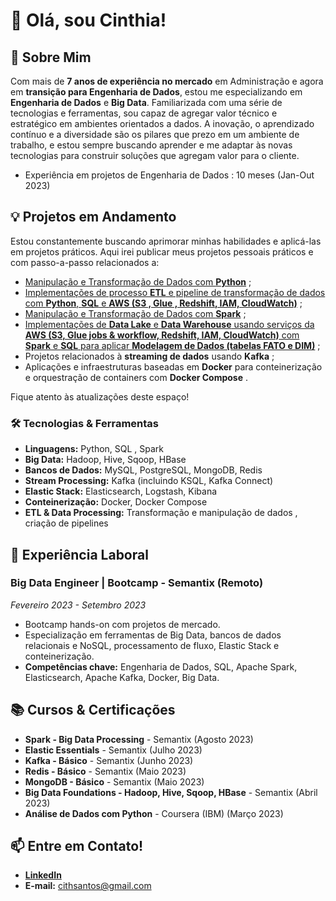 # 👋 Olá, sou Cinthia!

## 🚀 Sobre Mim
Com mais de **7 anos de experiência no mercado** em Administração e agora em **transição para Engenharia de Dados**, estou me especializando em **Engenharia de Dados** e **Big Data**. Familiarizada com uma série de tecnologias e ferramentas, sou capaz de agregar valor técnico e estratégico em ambientes orientados a dados. A inovação, o aprendizado contínuo e a diversidade são os pilares que prezo em um ambiente de trabalho, e estou sempre buscando aprender e me adaptar às novas tecnologias para construir soluções que agregam valor para o cliente.
- Experiência em projetos de Engenharia de Dados : 10 meses (Jan-Out 2023)

## 💡 Projetos em Andamento
Estou constantemente buscando aprimorar minhas habilidades e aplicá-las em projetos práticos. 
Aqui irei publicar meus projetos pessoais práticos e com passo-a-passo relacionados a:

- [Manipulação e Transformação de Dados com **Python**](https://github.com/cinthialet/python-manipulacao-dados) ;
- [Implementações de processo **ETL** e pipeline de transformação de dados com **Python**, **SQL** e **AWS (S3 , Glue , Redshift, IAM, CloudWatch)**](https://github.com/cinthialet/etl-aws-pipeline) ;
- [Manipulação e Transformação de Dados com **Spark**](https://github.com/cinthialet/spark-manipulacao-dados) ;
- [Implementações de **Data Lake** e **Data Warehouse** usando serviços da **AWS (S3, Glue jobs & workflow, Redshift, IAM, CloudWatch)** com **Spark** e **SQL** para aplicar **Modelagem de Dados (tabelas FATO e DIM)**](https://github.com/cinthialet/aws-datalake-datawarehouse) ;
- Projetos relacionados à **streaming de dados** usando **Kafka** ;
- Aplicações e infraestruturas baseadas em **Docker** para conteinerização e orquestração de containers com **Docker Compose** .
  
Fique atento às atualizações deste espaço!

### 🛠️ Tecnologias & Ferramentas
- **Linguagens:** Python, SQL , Spark
- **Big Data:** Hadoop, Hive, Sqoop, HBase
- **Bancos de Dados:** MySQL, PostgreSQL, MongoDB, Redis
- **Stream Processing:** Kafka (incluindo KSQL, Kafka Connect)
- **Elastic Stack:** Elasticsearch, Logstash, Kibana
- **Conteinerização:** Docker, Docker Compose
- **ETL & Data Processing:** Transformação e manipulação de dados , criação de pipelines

## 🏢 Experiência Laboral
### Big Data Engineer | Bootcamp - Semantix (Remoto)
_Fevereiro 2023 - Setembro 2023_
- Bootcamp hands-on com projetos de mercado.
- Especialização em ferramentas de Big Data, bancos de dados relacionais e NoSQL, processamento de fluxo, Elastic Stack e conteinerização.
- **Competências chave:** Engenharia de Dados, SQL, Apache Spark, Elasticsearch, Apache Kafka, Docker, Big Data.

## 📚 Cursos & Certificações
- **Spark - Big Data Processing** - Semantix (Agosto 2023)
- **Elastic Essentials** - Semantix (Julho 2023)
- **Kafka - Básico** - Semantix (Junho 2023)
- **Redis - Básico** - Semantix (Maio 2023)
- **MongoDB - Básico** - Semantix (Maio 2023)
- **Big Data Foundations - Hadoop, Hive, Sqoop, HBase** - Semantix (Abril 2023)
- **Análise de Dados com Python** - Coursera (IBM) (Março 2023)

## 📫 Entre em Contato!
- [**LinkedIn**](https://www.linkedin.com/in/cinthialpsantos/)
- **E-mail:** cithsantos@gmail.com

